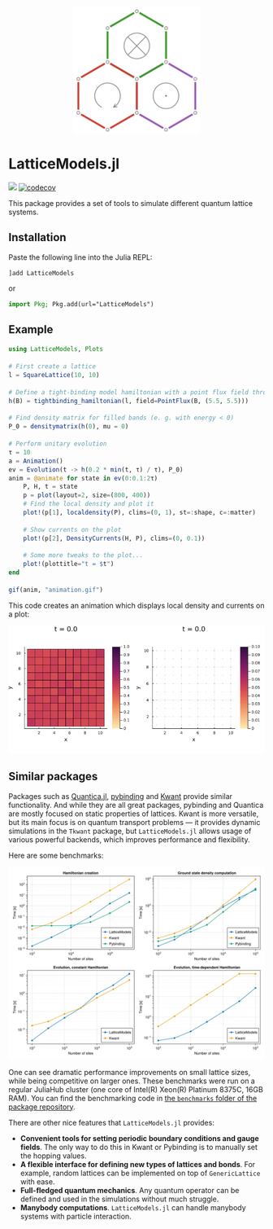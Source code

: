<p align="center"><img src="docs/src/assets/logo.svg" width="250" /></p>

# LatticeModels.jl
[![](https://img.shields.io/badge/docs-latest-blue.svg)](https://aryavorskiy.github.io/LatticeModels.jl/dev)
[![codecov](https://codecov.io/gh/aryavorskiy/LatticeModels.jl/branch/master/graph/badge.svg?token=KQN77BL9UV)](https://codecov.io/gh/aryavorskiy/LatticeModels.jl)

This package provides a set of tools to simulate different quantum lattice systems.

## Installation

Paste the following line into the Julia REPL:
```
]add LatticeModels
```
or
```julia
import Pkg; Pkg.add(url="LatticeModels")
```

## Example

```julia
using LatticeModels, Plots

# First create a lattice
l = SquareLattice(10, 10)

# Define a tight-binding model hamiltonian with a point flux field through point (5.5, 5.5)
h(B) = tightbinding_hamiltonian(l, field=PointFlux(B, (5.5, 5.5)))

# Find density matrix for filled bands (e. g. with energy < 0)
P_0 = densitymatrix(h(0), mu = 0)

# Perform unitary evolution
τ = 10
a = Animation()
ev = Evolution(t -> h(0.2 * min(t, τ) / τ), P_0)
anim = @animate for state in ev(0:0.1:2τ)
    P, H, t = state
    p = plot(layout=2, size=(800, 400))
    # Find the local density and plot it
    plot!(p[1], localdensity(P), clims=(0, 1), st=:shape, c=:matter)

    # Show currents on the plot
    plot!(p[2], DensityCurrents(H, P), clims=(0, 0.1))

    # Some more tweaks to the plot...
    plot!(plottitle="t = $t")
end

gif(anim, "animation.gif")
```

This code creates an animation which displays local density and currents on a plot:

![](animation.gif)

## Similar packages

Packages such as [Quantica.jl](https://github.com/pablosanjose/Quantica.jl), [pybinding](https://docs.pybinding.site/en/stable/index.html) and [Kwant](https://kwant-project.org/) provide similar functionality. And while they are all great packages, pybinding and Quantica are mostly focused on static properties of lattices. Kwant is more versatile, but its main focus is on quantum transport problems — it provides dynamic simulations in the `Tkwant` package, but `LatticeModels.jl` allows usage of various powerful backends, which improves performance and flexibility.

Here are some benchmarks: 

![All benchmarks composed](docs/src/assets/benchmark_all.svg)

One can see dramatic performance improvements on small lattice sizes, while being competitive on larger ones.
These benchmarks were run on a regular JuliaHub cluster (one core of Intel(R) Xeon(R) Platinum 8375C, 16GB RAM).
You can find the benchmarking code in [the `benchmarks` folder of the package repository](benchmarks).

There are other nice features that `LatticeModels.jl` provides:

- **Convenient tools for setting periodic boundary conditions and gauge fields**. The only way to do this in 
    Kwant or Pybinding is to manually set the hopping values.
- **A flexible interface for defining new types of lattices and bonds**. For example, random lattices can be implemented
    on top of `GenericLattice` with ease.
- **Full-fledged quantum mechanics**. Any quantum operator can be defined and used in the simulations without much struggle.
- **Manybody computations**. `LatticeModels.jl` can handle manybody systems with particle interaction.